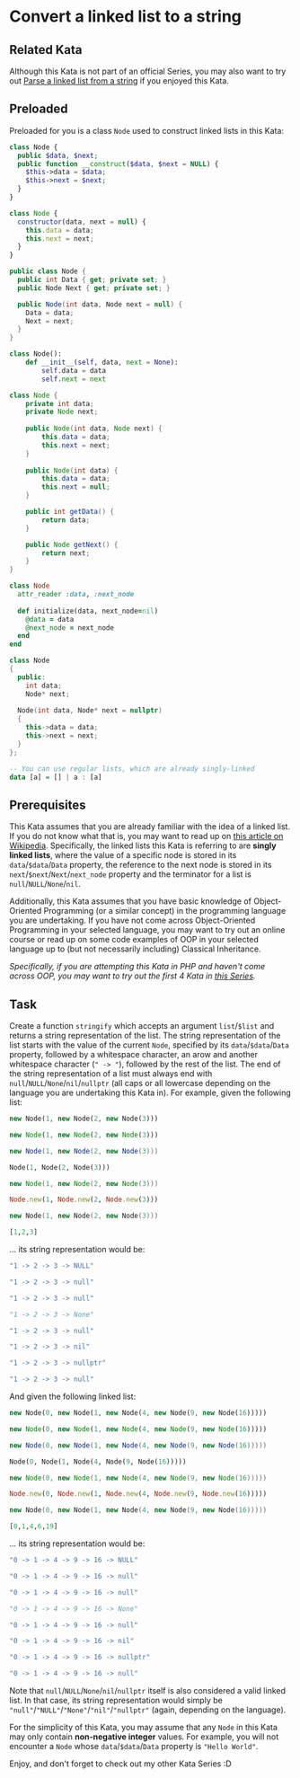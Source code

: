 # Convert a linked list to a string

## Related Kata

Although this Kata is not part of an official Series, you may also want to try out [Parse a linked list from a string](https://www.codewars.com/kata/582c5382f000e535100001a7) if you enjoyed this Kata.

## Preloaded

Preloaded for you is a class `Node` used to construct linked lists in this Kata:

```php
class Node {
  public $data, $next;
  public function __construct($data, $next = NULL) {
    $this->data = $data;
    $this->next = $next;
  }
}
```
```javascript
class Node {
  constructor(data, next = null) {
    this.data = data;
    this.next = next;
  }
}
```
```csharp
public class Node {
  public int Data { get; private set; }
  public Node Next { get; private set; }

  public Node(int data, Node next = null) {
    Data = data;
    Next = next;
  }
}
```
```python
class Node():
    def __init__(self, data, next = None):
        self.data = data
        self.next = next
```
```java
class Node {
	private int data;
	private Node next;
	
	public Node(int data, Node next) {
		this.data = data;
		this.next = next;
	}
	
	public Node(int data) {
		this.data = data;
		this.next = null;
	}

	public int getData() {
		return data;
	}

	public Node getNext() {
		return next;
	}
}
```
```ruby
class Node
  attr_reader :data, :next_node
  
  def initialize(data, next_node=nil)
    @data = data
    @next_node = next_node
  end
end
```
```cpp
class Node
{
  public:
    int data;
    Node* next;
  
  Node(int data, Node* next = nullptr)
  {
    this->data = data;
    this->next = next;
  }
};
```
```haskell
-- You can use regular lists, which are already singly-linked
data [a] = [] | a : [a]
```

## Prerequisites

This Kata assumes that you are already familiar with the idea of a linked list.  If you do not know what that is, you may want to read up on [this article on Wikipedia](https://en.wikipedia.org/wiki/Linked_list).  Specifically, the linked lists this Kata is referring to are **singly linked lists**, where the value of a specific node is stored in its `data`/`$data`/`Data` property, the reference to the next node is stored in its `next`/`$next`/`Next`/`next_node` property and the terminator for a list is `null`/`NULL`/`None`/`nil`.

Additionally, this Kata assumes that you have basic knowledge of Object-Oriented Programming (or a similar concept) in the programming language you are undertaking.  If you have not come across Object-Oriented Programming in your selected language, you may want to try out an online course or read up on some code examples of OOP in your selected language up to (but not necessarily including) Classical Inheritance.

*Specifically, if you are attempting this Kata in PHP and haven't come across OOP, you may want to try out the first 4 Kata in [this Series](https://www.codewars.com/collections/object-oriented-php).*

## Task

Create a function `stringify` which accepts an argument `list`/`$list` and returns a string representation of the list.  The string representation of the list starts with the value of the current `Node`, specified by its `data`/`$data`/`Data` property, followed by a whitespace character, an arow and another whitespace character (`" -> "`), followed by the rest of the list.  The end of the string representation of a list must always end with `null`/`NULL`/`None`/`nil`/`nullptr` (all caps or all lowercase depending on the language you are undertaking this Kata in).  For example, given the following list:

```php
new Node(1, new Node(2, new Node(3)))
```
```javascript
new Node(1, new Node(2, new Node(3)))
```
```csharp
new Node(1, new Node(2, new Node(3)))
```
```python
Node(1, Node(2, Node(3)))
```
```java
new Node(1, new Node(2, new Node(3)))
```
```ruby
Node.new(1, Node.new(2, Node.new(3)))
```
```cpp
new Node(1, new Node(2, new Node(3)))
```
```haskell
[1,2,3]
```

 ... its string representation would be:

```php
"1 -> 2 -> 3 -> NULL"
```
```javascript
"1 -> 2 -> 3 -> null"
```
```csharp
"1 -> 2 -> 3 -> null"
```
```python
"1 -> 2 -> 3 -> None"
```
```java
"1 -> 2 -> 3 -> null"
```
```ruby
"1 -> 2 -> 3 -> nil"
```
```cpp
"1 -> 2 -> 3 -> nullptr"
```
```haskell
"1 -> 2 -> 3 -> null"
```

And given the following linked list:

```php
new Node(0, new Node(1, new Node(4, new Node(9, new Node(16)))))
```
```javascript
new Node(0, new Node(1, new Node(4, new Node(9, new Node(16)))))
```
```csharp
new Node(0, new Node(1, new Node(4, new Node(9, new Node(16)))))
```
```python
Node(0, Node(1, Node(4, Node(9, Node(16)))))
```
```java
new Node(0, new Node(1, new Node(4, new Node(9, new Node(16)))))
```
```ruby
Node.new(0, Node.new(1, Node.new(4, Node.new(9, Node.new(16)))))
```
```cpp
new Node(0, new Node(1, new Node(4, new Node(9, new Node(16)))))
```
```haskell
[0,1,4,6,19]
```

 ... its string representation would be:

```php
"0 -> 1 -> 4 -> 9 -> 16 -> NULL"
```
```javascript
"0 -> 1 -> 4 -> 9 -> 16 -> null"
```
```csharp
"0 -> 1 -> 4 -> 9 -> 16 -> null"
```
```python
"0 -> 1 -> 4 -> 9 -> 16 -> None"
```
```java
"0 -> 1 -> 4 -> 9 -> 16 -> null"
```
```ruby
"0 -> 1 -> 4 -> 9 -> 16 -> nil"
```
```cpp
"0 -> 1 -> 4 -> 9 -> 16 -> nullptr"
```
```haskell
"0 -> 1 -> 4 -> 9 -> 16 -> null"
```

Note that `null`/`NULL`/`None`/`nil`/`nullptr` itself is also considered a valid linked list.  In that case, its string representation would simply be `"null"`/`"NULL"`/`"None"`/`"nil"`/`"nullptr"` (again, depending on the language).

For the simplicity of this Kata, you may assume that any `Node` in this Kata may only contain **non-negative integer** values.  For example, you will not encounter a `Node` whose `data`/`$data`/`Data` property is `"Hello World"`.

Enjoy, and don't forget to check out my other Kata Series :D